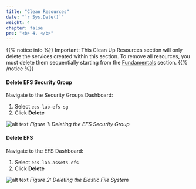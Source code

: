 ```yaml
---
title: "Clean Resources"
date: "`r Sys.Date()`"
weight: 4
chapter: false
pre: "<b> 4. </b>"
---
```


{{% notice info %}}
Important: This Clean Up Resources section will only delete the services created within this section.
To remove all resources, you must delete them sequentially starting from the [Fundamentals](https://aws-fcj-ecs-workshop.github.io/Amazon-ECS-Immersion-Day/fundamentals/) section.
{{% /notice %}}

#### Delete EFS Security Group

Navigate to the Security Groups Dashboard:
1. Select `ecs-lab-efs-sg`
2. Click **Delete**

![alt text](/images/4-clean-resources/image.png)
*Figure 1: Deleting the EFS Security Group*

#### Delete EFS

Navigate to the EFS Dashboard:
1. Select `ecs-lab-assets-efs`
2. Click **Delete**

![alt text](/images/4-clean-resources/image-1.png)
*Figure 2: Deleting the Elastic File System*